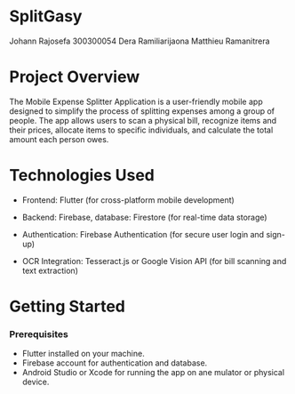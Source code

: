 # SplitGasy

Johann Rajosefa 300300054
Dera Ramiliarijaona 
Matthieu Ramanitrera

 # Project Overview
The Mobile Expense Splitter Application is a user-friendly mobile app designed to simplify the process of splitting expenses among a group of people. The app allows users to scan a physical bill, recognize items and their prices, allocate items to specific individuals, and calculate the total amount each person owes. 

# Technologies Used
- Frontend: Flutter (for cross-platform mobile development)

- Backend: Firebase, database: Firestore (for real-time data storage)

- Authentication: Firebase Authentication (for secure user login and sign-up)

- OCR Integration: Tesseract.js or Google Vision API (for bill scanning and text extraction)


# Getting Started
### Prerequisites

- Flutter installed on your machine.
- Firebase account for authentication and database.
- Android Studio or Xcode for running the app on ane mulator or physical device.